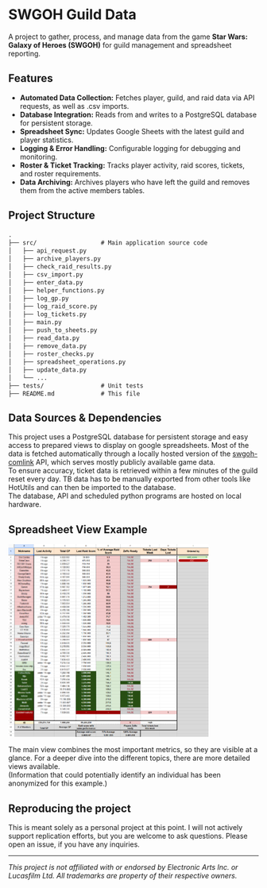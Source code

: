 # SWGOH Guild Data

A project to gather, process, and manage data from the game **Star Wars: Galaxy of Heroes (SWGOH)** for guild management and spreadsheet reporting.

## Features

- **Automated Data Collection:** Fetches player, guild, and raid data via API requests, as well as .csv imports.
- **Database Integration:** Reads from and writes to a PostgreSQL database for persistent storage.
- **Spreadsheet Sync:** Updates Google Sheets with the latest guild and player statistics.
- **Logging & Error Handling:** Configurable logging for debugging and monitoring.
- **Roster & Ticket Tracking:** Tracks player activity, raid scores, tickets, and roster requirements.
- **Data Archiving:** Archives players who have left the guild and removes them from the active members tables.

## Project Structure

```
.
├── src/                  # Main application source code
│   ├── api_request.py
│   ├── archive_players.py
│   ├── check_raid_results.py
│   ├── csv_import.py
│   ├── enter_data.py
│   ├── helper_functions.py
│   ├── log_gp.py
│   ├── log_raid_score.py
│   ├── log_tickets.py
│   ├── main.py
│   ├── push_to_sheets.py
│   ├── read_data.py
│   ├── remove_data.py
│   ├── roster_checks.py
│   ├── spreadsheet_operations.py
│   ├── update_data.py
│   └── ...
├── tests/                # Unit tests
├── README.md             # This file
```
## Data Sources & Dependencies

This project uses a PostgreSQL database for persistent storage and easy access to prepared views to display on google spreadsheets. Most of the data is fetched automatically through a locally hosted version of the [swgoh-comlink](https://github.com/swgoh-utils/swgoh-comlink) API, which serves mostly publicly available game data. <br>
To ensure accuracy, ticket data is retrieved within a few minutes of the guild reset every day. TB data has to be manually exported from other tools like HotUtils and can then be imported to the database.<br>
The database, API and scheduled python programs are hosted on local hardware. 

## Spreadsheet View Example

<img src="assets/spreadsheet_example.png" alt="An example of the main spreadsheet view" width="80%">

The main view combines the most important metrics, so they are visible at a glance. For a deeper dive into the different topics, there are more detailed views available. <br>
(Information that could potentially identify an individual has been anonymized for this example.)

## Reproducing the project

This is meant solely as a personal project at this point. I will not actively support replication efforts, but you are welcome to ask questions.
Please open an issue, if you have any inquiries. 


---

*This project is not affiliated with or endorsed by Electronic Arts Inc. or Lucasfilm Ltd. All trademarks are property of their respective owners.*
